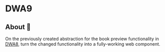 # DWA9 

## About 📃
On the previously created abstraction for the book preview functionality in [DWA8](https://github.com/robynainsley21/ROBCAR023_FTC2301_GroupANaeem_DWA/tree/main/DWA_08), turn the changed functionality into a fully-working web component.